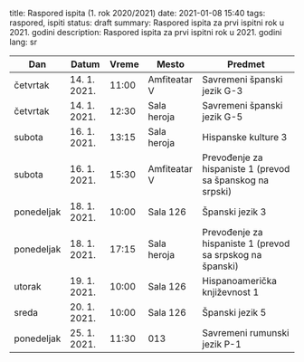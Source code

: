title: Raspored ispita (1. rok 2020/2021)
date: 2021-01-08 15:40
tags: raspored, ispiti
status: draft
summary: Raspored ispita za prvi ispitni rok u 2021. godini
description: Raspored ispita za prvi ispitni rok u 2021. godini
lang: sr


| Dan | Datum | Vreme | Mesto | Predmet |
| --- | --- | --- | --- | --- |
| četvrtak | 14. 1. 2021. | 11:00 | Amfiteatar V | Savremeni španski jezik G-3 |
| četvrtak | 14. 1. 2021. | 12:30 | Sala heroja | Savremeni španski jezik G-5 |
| subota | 16. 1. 2021. | 13:15 | Sala heroja | Hispanske kulture 3 |
| subota | 16. 1. 2021. | 15:30 | Amfiteatar V | Prevođenje za hispaniste 1 (prevod sa španskog na srpski) |
| ponedeljak | 18. 1. 2021. | 10:00 | Sala 126 | Španski jezik 3 |
| ponedeljak | 18. 1. 2021. | 17:15 | Sala heroja | Prevođenje za hispaniste 1 (prevod sa srpskog na španski) |
| utorak | 19. 1. 2021. | 10:00 | Sala 126 | Hispanoamerička književnost 1 |
| sreda | 20. 1. 2021. | 10:00 | Sala 126 | Španski jezik 5 |
| ponedeljak | 25. 1. 2021. | 11:30 | 013 | Savremeni rumunski jezik P-1 |
